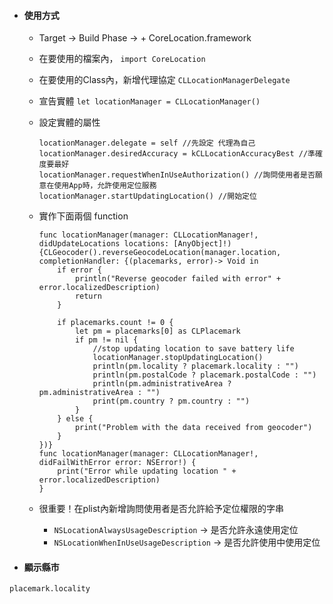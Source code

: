 * #### 使用方式

  * Target -&gt; Build Phase -&gt; + CoreLocation.framework
  * 在要使用的檔案內， `import CoreLocation`
  * 在要使用的Class內，新增代理協定 `CLLocationManagerDelegate`
  * 宣告實體 `let locationManager = CLLocationManager()`
  * 設定實體的屬性
    ```
    locationManager.delegate = self //先設定 代理為自己
    locationManager.desiredAccuracy = kCLLocationAccuracyBest //準確度要最好
    locationManager.requestWhenInUseAuthorization() //詢問使用者是否願意在使用App時，允許使用定位服務
    locationManager.startUpdatingLocation() //開始定位
    ```
  * 實作下面兩個 function

    ```
    func locationManager(manager: CLLocationManager!, didUpdateLocations locations: [AnyObject]!) {CLGeocoder().reverseGeocodeLocation(manager.location, completionHandler: {(placemarks, error)-> Void in
        if error {
            println("Reverse geocoder failed with error" + error.localizedDescription)
            return
        }

        if placemarks.count != 0 {
            let pm = placemarks[0] as CLPlacemark
            if pm != nil {
                //stop updating location to save battery life
                locationManager.stopUpdatingLocation()
                println(pm.locality ? placemark.locality : "")
                println(pm.postalCode ? placemark.postalCode : "")
                println(pm.administrativeArea ? pm.administrativeArea : "")
                print(pm.country ? pm.country : "")
            }
        } else {
            print("Problem with the data received from geocoder")
        }
    })}
    func locationManager(manager: CLLocationManager!, didFailWithError error: NSError!) {
        print("Error while updating location " + error.localizedDescription)
    }
    ```

  * 很重要！在plist內新增詢問使用者是否允許給予定位權限的字串

    * `NSLocationAlwaysUsageDescription` -&gt; 是否允許永遠使用定位
    * `NSLocationWhenInUseUsageDescription` -&gt; 是否允許使用中使用定位
* #### 顯示縣市

```
placemark.locality
```



